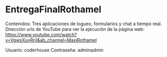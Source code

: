 ﻿# EntregaFinalRothamel
Contenidos:
Tres aplicaciones de logueo, formularios y chat a tiempo real.
Dirección urls de YouTube para ver la ejecución de la página web:
https://www.youtube.com/watch?v=VgwsXuvRrjI&ab_channel=MaxiRothamel 

 
Usuario: coderhouse
Contraseña: adminadmin

